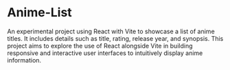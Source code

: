 # Anime-List
An experimental project using React with Vite to showcase a list of anime titles. It includes details such as title, rating, release year, and synopsis. This project aims to explore the use of React alongside Vite in building responsive and interactive user interfaces to intuitively display anime information.
